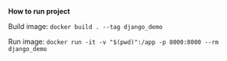 __How to run project__

Build image:
`docker build . --tag django_demo`

Run image:
`docker run -it -v "$(pwd)":/app -p 8000:8000 --rm django_demo`
